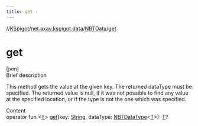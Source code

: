 ```yaml
---
title: get -
---
```

//[KSpigot](../../index.md)/[net.axay.kspigot.data](../index.md)/[NBTData](index.md)/[get](get.md)



# get  
[jvm]  
Brief description  


This method gets the value at the given key. The returned dataType must be specified. The returned value is null, if it was not possible to find any value at the specified location, or if the type is not the one which was specified.

  
Content  
operator fun <[T](get.md)> [get](get.md)(key: [String](https://kotlinlang.org/api/latest/jvm/stdlib/kotlin/-string/index.html), dataType: [NBTDataType](../-n-b-t-data-type/index.md)<[T](get.md)>): [T](get.md)?  



